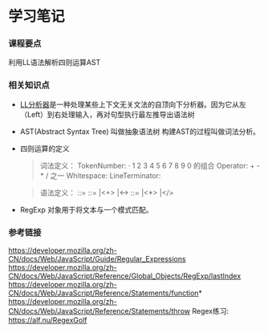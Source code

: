 # 学习笔记
### 课程要点
利用LL语法解析四则运算AST
### 相关知识点
* [LL分析器](https://zh.wikipedia.org/wiki/LL%E5%89%96%E6%9E%90%E5%99%A8)是一种处理某些上下文无关文法的自顶向下分析器。因为它从左（Left）到右处理输入，再对句型执行最左推导出语法树
* AST(Abstract Syntax Tree) 叫做抽象语法树 构建AST的过程叫做词法分析。
* 四则运算的定义
  > 词法定义：
  > TokenNumber: · 1 2 3 4 5 6 7 8 9 0 的组合
  > Operator: + - * / 之一
  > Whitespace: <SP>
  > LineTerminator: <LF><CR>

  > 语法定义：
  > <Expression>::=
  > <AdditiveExpression><EOF>
  > <AdditiveExpression>::=
  > <MultiplicativeExpression>
  > |<AdditiveExpression><+><MultiplicativeExpression>
  > |<AdditiveExpression><-><MultiplicativeExpression>
  > <MultiplicativeExpression>::=
  > <Number>
  > |<MultiplicativeExpression><*><Number>
  > |<MultiplicativeExpression></><Number>
* RegExp 对象用于将文本与一个模式匹配。
### 参考链接
https://developer.mozilla.org/zh-CN/docs/Web/JavaScript/Guide/Regular_Expressions
https://developer.mozilla.org/zh-CN/docs/Web/JavaScript/Reference/Global_Objects/RegExp/lastIndex
https://developer.mozilla.org/zh-CN/docs/Web/JavaScript/Reference/Statements/function*
https://developer.mozilla.org/zh-CN/docs/Web/JavaScript/Reference/Statements/throw
Regex练习: https://alf.nu/RegexGolf  

